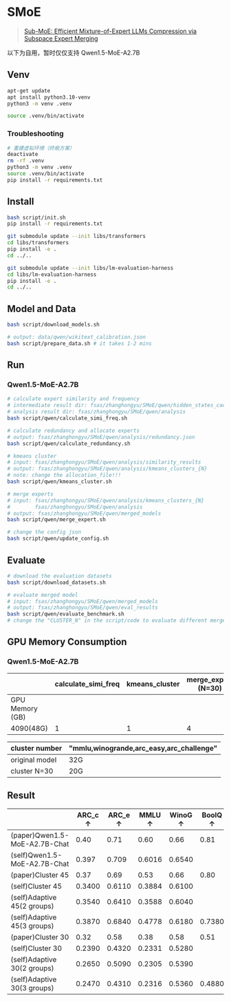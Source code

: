 # SMoE
> [Sub-MoE: Efficient Mixture-of-Expert LLMs Compression via Subspace Expert Merging](https://arxiv.org/abs/2506.23266)

以下为自用，暂时仅仅支持 Qwen1.5-MoE-A2.7B
## Venv
```bash
apt-get update
apt install python3.10-venv
python3 -m venv .venv

source .venv/bin/activate
```
### Troubleshooting
```bash
# 重建虚拟环境（终极方案）
deactivate
rm -rf .venv
python3 -m venv .venv
source .venv/bin/activate
pip install -r requirements.txt
```

## Install
```bash
bash script/init.sh
pip install -r requirements.txt
```

```bash
git submodule update --init libs/transformers
cd libs/transformers
pip install -e .
cd ../..
```

```bash
git submodule update --init libs/lm-evaluation-harness
cd libs/lm-evaluation-harness
pip install -e .
cd ../..
```



## Model and Data
```bash
bash script/download_models.sh

# output: data/qwen/wikitext_calibration.json
bash script/prepare_data.sh # it takes 1-2 mins
```

## Run
### Qwen1.5-MoE-A2.7B
```bash
# calculate expert similarity and frequency
# intermediate result dir: fsas/zhanghongyu/SMoE/qwen/hidden_states_cache
# analysis result dir: fsas/zhanghongyu/SMoE/qwen/analysis
bash script/qwen/calculate_simi_freq.sh
```

```bash
# calculate redundancy and allocate experts
# output: fsas/zhanghongyu/SMoE/qwen/analysis/redundancy.json
bash script/qwen/calculate_redundancy.sh    
```

```bash
# kmeans cluster
# input: fsas/zhanghongyu/SMoE/qwen/analysis/similarity_results
# output: fsas/zhanghongyu/SMoE/qwen/analysis/kmeans_clusters_{N}
# note: change the allocation_file!!!
bash script/qwen/kmeans_cluster.sh
```

```bash
# merge experts
# input: fsas/zhanghongyu/SMoE/qwen/analysis/kmeans_clusters_{N}
#        fsas/zhanghongyu/SMoE/qwen/analysis
# output: fsas/zhanghongyu/SMoE/qwen/merged_models
bash script/qwen/merge_expert.sh
```

```bash
# change the config json
bash script/qwen/update_config.sh
```


## Evaluate
```bash
# download the evaluation datasets
bash script/download_datasets.sh
```

```bash
# evaluate merged model
# input: fsas/zhanghongyu/SMoE/qwen/merged_models
# output: fsas/zhanghongyu/SMoE/qwen/eval_results
bash script/qwen/evaluate_benchmark.sh
# change the "CLUSTER_N" in the script/code to evaluate different merged models
```

## GPU Memory Consumption
### Qwen1.5-MoE-A2.7B
|  | calculate_simi_freq | kmeans_cluster | merge_expert (N=30) | merge_expert (N=60) |evaluate (N=30) |
|-------|---------------------|----------------|---------------------|------------------|-------------------|
| GPU Memory (GB) |                     |                |     |    110G            |                  |
| 4090(48G)   | 1 | 1 | 4 | 1 |


| cluster number                    | "mmlu,winogrande,arc_easy,arc_challenge"|
|--------------------------|-----------------------------------------|
| original model         | 32G                                     |
| cluster N=30            | 20G                                     |

## Result
||ARC_c ↑|ARC_e ↑|MMLU ↑|WinoG ↑|BoolQ ↑|HellaS ↑|RTE  ↑|
|---|---|---|---|---|---|---|---|
|(paper)Qwen1.5-MoE-A2.7B-Chat|0.40|0.71|0.60|0.66|0.81|0.59|0.74|
|(self)Qwen1.5-MoE-A2.7B-Chat|0.397|0.709|0.6016|0.6540|
|(paper)Cluster 45|0.37|0.69|0.53|0.66|0.80|0.56|0.76
|(self)Cluster 45|0.3400|0.6110|0.3884|0.6100|
|(self)Adaptive 45(2 groups)|0.3540|0.6410|0.3588|0.6040|
|(self)Adaptive 45(3 groups)|0.3870|0.6840|0.4778|0.6180|0.7380|0.4750|0.5993|
|(paper)Cluster 30|0.32|0.58|0.38|0.58|0.51|0.46|0.57|
|(self)Cluster 30|0.2390|0.4320|0.2331|0.5280|
|(self)Adaptive 30(2 groups)|0.2650|0.5090|0.2305|0.5390|
|(self)Adaptive 30(3 groups)|0.2470|0.4310|0.2316|0.5360|0.4880|0.3550|0.5235|